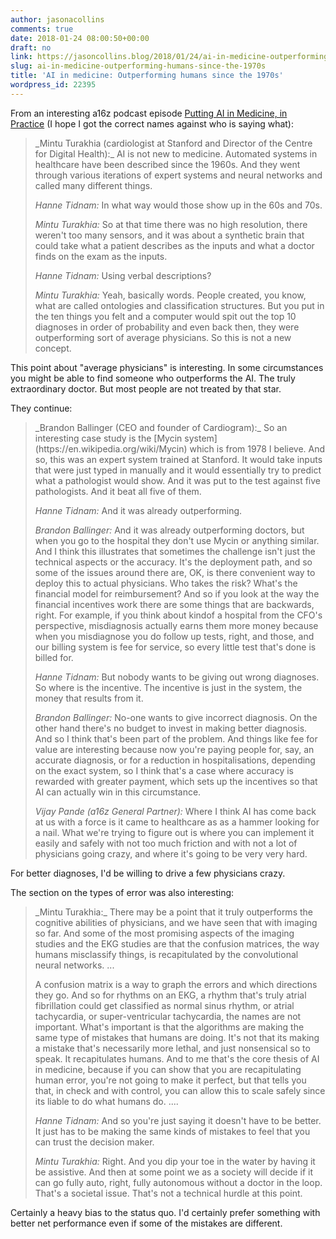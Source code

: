 ```yaml
---
author: jasonacollins
comments: true
date: 2018-01-24 08:00:50+00:00
draft: no
link: https://jasoncollins.blog/2018/01/24/ai-in-medicine-outperforming-humans-since-the-1970s/
slug: ai-in-medicine-outperforming-humans-since-the-1970s
title: 'AI in medicine: Outperforming humans since the 1970s'
wordpress_id: 22395
---
```


From an interesting a16z podcast episode [Putting AI in Medicine, in Practice](https://a16z.com/2017/11/03/ai-medicine/) (I hope I got the correct names against who is saying what):


<blockquote>_Mintu Turakhia (cardiologist at Stanford and Director of the Centre for Digital Health):_ AI is not new to medicine. Automated systems in healthcare have been described since the 1960s. And they went through various iterations of expert systems and neural networks and called many different things.

_Hanne Tidnam:_ In what way would those show up in the 60s and 70s.

_Mintu Turakhia:_ So at that time there was no high resolution, there weren't too many sensors, and it was about a synthetic brain that could take what a patient describes as the inputs and what a doctor finds on the exam as the inputs.

_Hanne Tidnam:_ Using verbal descriptions?

_Mintu Turakhia:_ Yeah, basically words. People created, you know, what are called ontologies and classification structures. But you put in the ten things you felt and a computer would spit out the top 10 diagnoses in order of probability and even back then, they were outperforming sort of average physicians. So this is not a new concept.</blockquote>


This point about "average physicians" is interesting. In some circumstances you might be able to find someone who outperforms the AI. The truly extraordinary doctor. But most people are not treated by that star.

They continue:


<blockquote>_Brandon Ballinger (CEO and founder of Cardiogram):_ So an interesting case study is the [Mycin system](https://en.wikipedia.org/wiki/Mycin) which is from 1978 I believe. And so, this was an expert system trained at Stanford. It would take inputs that were just typed in manually and it would essentially try to predict what a pathologist would show. And it was put to the test against five pathologists. And it beat all five of them.

_Hanne Tidnam:_ And it was already outperforming.

_Brandon Ballinger:_ And it was already outperforming doctors, but when you go to the hospital they don't use Mycin or anything similar. And I think this illustrates that sometimes the challenge isn't just the technical aspects or the accuracy. It's the deployment path, and so some of the issues around there are, OK, is there convenient way to deploy this to actual physicians. Who takes the risk? What's the financial model for reimbursement? And so if you look at the way the financial incentives work there are some things that are backwards, right. For example, if you think about kindof a hospital from the CFO's perspective, misdiagnosis actually earns them more money because when you misdiagnose you do follow up tests, right, and those, and our billing system is fee for service, so every little test that's done is billed for.

_Hanne Tidnam:_ But nobody wants to be giving out wrong diagnoses. So where is the incentive. The incentive is just in the system, the money that results from it.

_Brandon Ballinger:_ No-one wants to give incorrect diagnosis. On the other hand there's no budget to invest in making better diagnosis. And so I think that's been part of the problem. And things like fee for value are interesting because now you're paying people for, say, an accurate diagnosis, or for a reduction in hospitalisations, depending on the exact system, so I think that's a case where accuracy is rewarded with greater payment, which sets up the incentives so that AI can actually win in this circumstance.

_Vijay Pande (a16z General Partner):_ Where I think AI has come back at us with a force is it came to healthcare as as a hammer looking for a nail. What we're trying to figure out is where you can implement it easily and safely with not too much friction and with not a lot of physicians going crazy, and where it's going to be very very hard.</blockquote>


For better diagnoses, I'd be willing to drive a few physicians crazy.

The section on the types of error was also interesting:


<blockquote>_Mintu Turakhia:_ There may be a point that it truly outperforms the cognitive abilities of physicians, and we have seen that with imaging so far. And some of the most promising aspects of the imaging studies and the EKG studies are that the confusion matrices, the way humans misclassify things, is recapitulated by the convolutional neural networks. ...

A confusion matrix is a way to graph the errors and which directions they go. And so for rhythms on an EKG, a rhythm that's truly atrial fibrillation could get classified as normal sinus rhythm, or atrial tachycardia, or super-ventricular tachycardia, the names are not important. What's important is that the algorithms are making the same type of mistakes that humans are doing. It's not that its making a mistake that's necessarily more lethal, and just nonsensical so to speak. It recapitulates humans. And to me that's the core thesis of AI in medicine, because if you can show that you are recapitulating human error, you're not going to make it perfect, but that tells you that, in check and with control, you can allow this to scale safely since its liable to do what humans do. ....

_Hanne Tidnam:_ And so you're just saying it doesn't have to be better. It just has to be making the same kinds of mistakes to feel that you can trust the decision maker.

_Mintu Turakhia:_ Right. And you dip your toe in the water by having it be assistive. And then at some point we as a society will decide if it can go fully auto, right, fully autonomous without a doctor in the loop. That's a societal issue. That's not a technical hurdle at this point.</blockquote>


Certainly a heavy bias to the status quo. I'd certainly prefer something with better net performance even if some of the mistakes are different.
